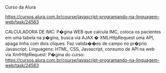 Curso da Alura

https://cursos.alura.com.br/course/javascript-programando-na-linguagem-web/task/24563

CALCULADORA DE IMC: P�gina WEB que calcula IMC, coloca os pacientes em uma tabela na p�gina, busca via AJAX � XMLHttpRequest uma API, apaga linha com dois cliques.
Faz valida��es de campo no pr�prio Javascript.
Linguagens: HTML, CSS, Javascript, consumo de API na web via XmlHttpRequest:
P�gina do curso: https://cursos.alura.com.br/course/javascript-programando-na-linguagem-web/task/24563

